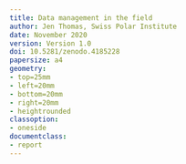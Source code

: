 ```yaml
---
title: Data management in the field
author: Jen Thomas, Swiss Polar Institute
date: November 2020
version: Version 1.0
doi: 10.5281/zenodo.4185228
papersize: a4
geometry:
- top=25mm
- left=20mm
- bottom=20mm
- right=20mm
- heightrounded
classoption:
- oneside
documentclass:
- report
---
```

